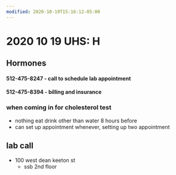 ```yaml
---
modified: 2020-10-19T15:16:12-05:00
---
```


# 2020 10 19 UHS: H

## Hormones

#### 512-475-8247 - call to schedule lab appointment

#### 512-475-8394 - billing and insurance

### when coming in for cholesterol test

- nothing eat drink other than water 8 hours before
- can set up appointment whenever, setting up two appointment

## lab call

- 100 west dean keeton st
  - ssb 2nd floor